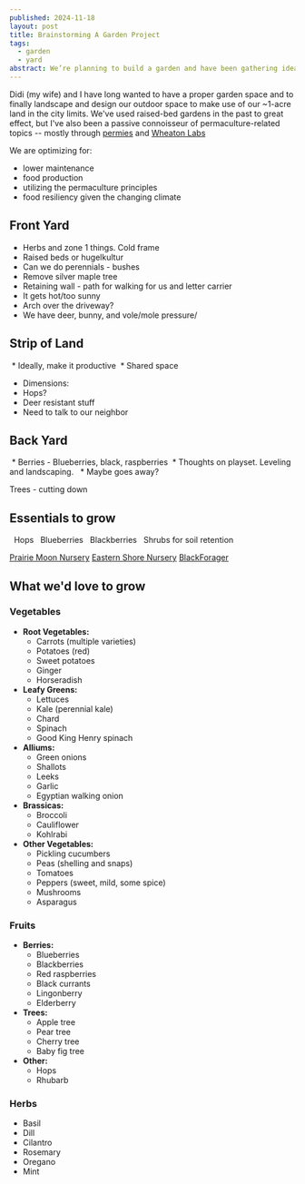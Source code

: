 ```yaml
---
published: 2024-11-18
layout: post
title: Brainstorming A Garden Project
tags:
  - garden
  - yard
abstract: We’re planning to build a garden and have been gathering ideas, documenting our dreams, and refining the design process as we go. Our goal is to create a space that reflects our vision while evolving through thoughtful planning and creativity.
---
```

Didi (my wife) and I have long wanted to have a proper garden space and to finally landscape and design our outdoor space to make use of our ~1-acre land in the city limits. We've used raised-bed gardens in the past to great effect, but I've also been a passive connoisseur of permaculture-related topics -- mostly through [permies](https://permies.com/) and [Wheaton Labs](https://wheaton-labs.com/)

We are optimizing for:
* lower maintenance
* food production
* utilizing the permaculture principles
* food resiliency given the changing climate
 
## Front Yard
- Herbs and zone 1 things. Cold frame
- Raised beds or hugelkultur
- Can we do perennials - bushes
- Remove silver maple tree
- Retaining wall - path for walking for us and letter carrier
- It gets hot/too sunny
- Arch over the driveway?
- We have deer, bunny, and vole/mole pressure/

## Strip of Land
 * Ideally, make it productive
 * Shared space
 * Dimensions:
 * Hops?
 * Deer resistant stuff
 * Need to talk to our neighbor

## Back Yard
 * Berries - Blueberries, black, raspberries
 * Thoughts on playset. Leveling and landscaping. 
 * Maybe goes away?

Trees - cutting down

## Essentials to grow
  Hops
  Blueberries
  Blackberries
  Shrubs for soil retention 

[Prairie Moon Nursery](https://www.prairiemoon.com/)
[Eastern Shore Nursery](https://easternshorenurseries.com/)
[BlackForager](https://www.youtube.com/c/BlackForager)

## What we'd love to grow
### Vegetables
- **Root Vegetables:**
  - Carrots (multiple varieties)
  - Potatoes (red)
  - Sweet potatoes
  - Ginger
  - Horseradish
- **Leafy Greens:**
  - Lettuces
  - Kale (perennial kale)
  - Chard
  - Spinach
  - Good King Henry spinach
- **Alliums:**
  - Green onions
  - Shallots
  - Leeks
  - Garlic
  - Egyptian walking onion
- **Brassicas:**
  - Broccoli
  - Cauliflower
  - Kohlrabi
- **Other Vegetables:**
  - Pickling cucumbers
  - Peas (shelling and snaps)
  - Tomatoes
  - Peppers (sweet, mild, some spice)
  - Mushrooms
  - Asparagus

### Fruits
- **Berries:**
  - Blueberries
  - Blackberries
  - Red raspberries
  - Black currants
  - Lingonberry
  - Elderberry
- **Trees:**
  - Apple tree
  - Pear tree
  - Cherry tree
  - Baby fig tree
- **Other:**
  - Hops
  - Rhubarb

### Herbs
- Basil
- Dill
- Cilantro
- Rosemary
- Oregano
- Mint
